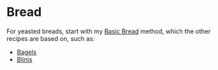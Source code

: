# Bread

For yeasted breads, start with my [Basic Bread](basic-bread) method, which the other recipes are based on, such as:

- [Bagels](bagels)
- [Blinis](blinis)